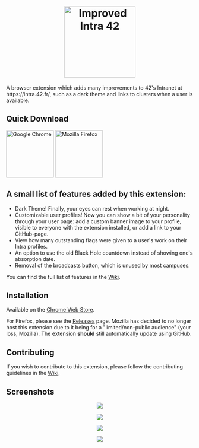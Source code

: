 <h1 align="center"><img src="https://raw.githubusercontent.com/FreekBes/improved_intra/master/promo/logo-wide.png" height="192" alt="Improved Intra 42"></h1>
A browser extension which adds many improvements to 42's Intranet at https://intra.42.fr/, such as a dark theme and links to clusters when a user is available.


## Quick Download
[<img src="https://lh4.ggpht.com/x-plP9YZXhCaiDkTKQ5S29PwLmdi4feEKrMOtQle4NuoOaUgKUMH9pPWIg91da3anhSmw-G8erEIuU0d" width="128" alt="Google Chrome" title="Download for Google Chrome">](https://chromewebstore.google.com/detail/improved-intra-42/hmflgigeigiejaogcgamkecmlibcpdgo)
[<img src="https://www.mozilla.org/media/img/structured-data/logo-firefox-browser.fbc7ffbb50fd.png" width="128" alt="Mozilla Firefox" title="Download for Mozilla Firefox">](https://github.com/FreekBes/improved_intra/releases/latest/download/firefox.xpi)


## A small list of features added by this extension:
- Dark Theme! Finally, your eyes can rest when working at night.
- Customizable user profiles! Now you can show a bit of your personality through your user page: add a custom banner image to your profile, visible to everyone with the extension installed, or add a link to your GitHub-page.
- View how many outstanding flags were given to a user's work on their Intra profiles.
- An option to use the old Black Hole countdown instead of showing one's absorption date.
- Removal of the broadcasts button, which is unused by most campuses.

You can find the full list of features in the [Wiki](https://github.com/FreekBes/improved_intra/wiki/Features).


## Installation
Available on the [Chrome Web Store](https://chrome.google.com/webstore/detail/hmflgigeigiejaogcgamkecmlibcpdgo/).

For Firefox, please see the [Releases](https://github.com/FreekBes/improved_intra/releases) page. Mozilla has decided to no longer host this extension due to it being for a "limited/non-public audience" (your loss, Mozilla). The extension **should** still automatically update using GitHub.


## Contributing
If you wish to contribute to this extension, please follow the contributing guidelines in the [Wiki](https://github.com/FreekBes/improved_intra/wiki/Contributing).


## Screenshots
<p align="center">
  <img src="https://raw.githubusercontent.com/FreekBes/improved_intra/master/promo/screenshot-1.png">
</p>

<p align="center">
  <img src="https://raw.githubusercontent.com/FreekBes/improved_intra/master/promo/screenshot-5.png">
</p>

<p align="center">
  <img src="https://raw.githubusercontent.com/FreekBes/improved_intra/master/promo/screenshot-2.png">
</p>

<p align="center">
  <img src="https://raw.githubusercontent.com/FreekBes/improved_intra/master/promo/screenshot-4.png">
</p>
